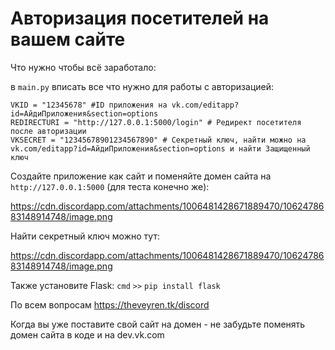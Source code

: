 # Авторизация посетителей на вашем сайте
Что нужно чтобы всё заработало:

в `main.py` вписать все что нужно для работы с авторизацией:

```
VKID = "12345678" #ID приложения на vk.com/editapp?id=АйдиПриложения&section=options
REDIRECTURI = "http://127.0.0.1:5000/login" # Редирект посетителя после авторизации
VKSECRET = "12345678901234567890" # Секретный ключ, найти можно на vk.com/editapp?id=АйдиПриложения&section=options и найти Защищенный ключ
```

Создайте приложение как сайт и поменяйте домен сайта на `http://127.0.0.1:5000` (для теста конечно же):

https://cdn.discordapp.com/attachments/1006481428671889470/1062478683148914748/image.png

Найти секретный ключ можно тут:

https://cdn.discordapp.com/attachments/1006481428671889470/1062478683148914748/image.png

Также установите Flask: `cmd` `>>` `pip install flask`

По всем вопросам https://theveyren.tk/discord

Когда вы уже поставите свой сайт на домен - не забудьте поменять домен сайта в коде и на dev.vk.com
